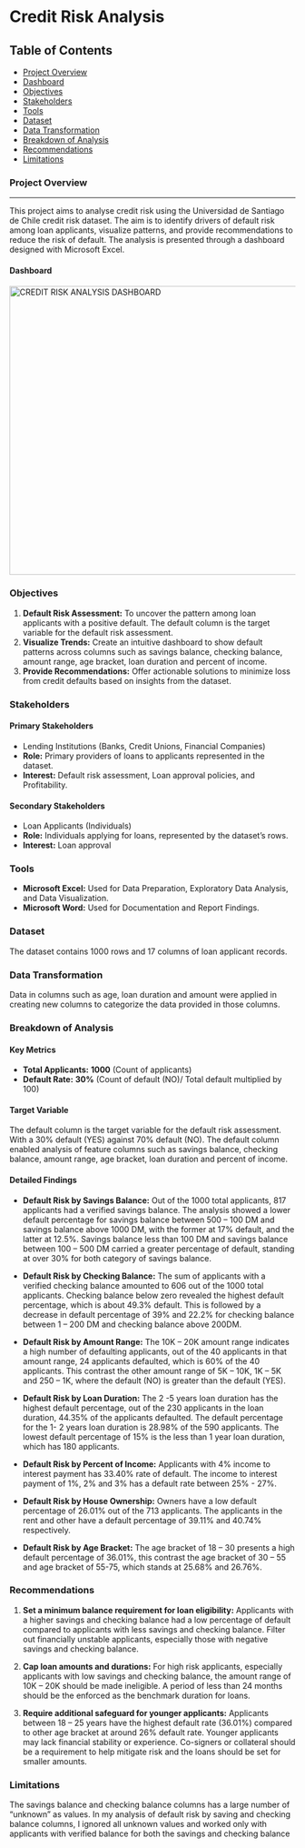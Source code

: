 # Credit Risk Analysis

## Table of Contents
- [Project Overview](#project-overview)
- [Dashboard](#dashboard)
- [Objectives](#objectives)
- [Stakeholders](#stakeholders)
- [Tools](#tools)
- [Dataset](#dataset)
- [Data Transformation](#data-transformation)
- [Breakdown of Analysis](#breakdown-of-analysis)
- [Recommendations](#recommendations)
- [Limitations](#limitations)

### Project Overview
---
This project aims to analyse credit risk using the Universidad de Santiago de Chile credit risk dataset. The aim is to identify drivers of default risk among loan applicants, visualize patterns, and provide recommendations to reduce the risk of default. The analysis is presented through a dashboard designed with Microsoft Excel.

#### Dashboard

<img width="1304" height="508" alt="CREDIT RISK ANALYSIS DASHBOARD" src="https://github.com/user-attachments/assets/102290f6-79dd-4894-9da9-daea761c904f" />

### Objectives
1. **Default Risk Assessment:** To uncover the pattern among loan applicants with a positive default. The default column is the target variable for the default risk assessment.
2. **Visualize Trends:** Create an intuitive dashboard to show default patterns across columns such as savings balance, checking balance, amount range, age bracket, loan duration and percent of income.
3. **Provide Recommendations:** Offer actionable solutions to minimize loss from credit defaults based on insights from the dataset.

### Stakeholders
#### Primary Stakeholders
- Lending Institutions (Banks, Credit Unions, Financial Companies)
- **Role:** Primary providers of loans to applicants represented in the dataset.
- **Interest:** Default risk assessment, Loan approval policies, and Profitability.
#### Secondary Stakeholders
- Loan Applicants (Individuals)
- **Role:** Individuals applying for loans, represented by the dataset’s rows.
- **Interest:** Loan approval

### Tools
- **Microsoft Excel:** Used for Data Preparation, Exploratory Data Analysis, and Data Visualization.
- **Microsoft Word:** Used for Documentation and Report Findings.

### Dataset
The dataset contains 1000 rows and 17 columns of loan applicant records.

### Data Transformation
Data in columns such as age, loan duration and amount were applied in creating new columns to categorize the data provided in those columns.

### Breakdown of Analysis
#### Key Metrics
- **Total Applicants:** **1000** (Count of applicants)
- **Default Rate:** **30%** (Count of default (NO)/ Total default multiplied by 100)

#### Target Variable
The default column is the target variable for the default risk assessment. With a 30% default (YES) against 70% default (NO). The default column enabled analysis of feature columns such as savings balance, checking balance, amount range, age bracket, loan duration and percent of income.

#### Detailed Findings
- **Default Risk by Savings Balance:** Out of the 1000 total applicants, 817 applicants had a verified savings balance. The analysis showed a lower default percentage for savings balance between 500 – 100 DM and savings balance above 1000 DM, with the former at 17% default, and the latter at 12.5%. Savings balance less than 100 DM and savings balance between 100 – 500 DM carried a greater percentage of default, standing at over 30% for both category of savings balance.
- **Default Risk by Checking Balance:** The sum of applicants with a verified checking balance amounted to 606 out of the 1000 total applicants. Checking balance below zero revealed the highest default percentage, which is about 49.3% default. This is followed by a decrease in default percentage of 39% and 22.2% for checking balance between 1 – 200 DM and checking balance above 200DM.

- **Default Risk by Amount Range:** The 10K – 20K amount range indicates a high number of defaulting applicants, out of the 40 applicants in that amount range, 24 applicants defaulted, which is 60% of the 40 applicants. This contrast the other amount range of 5K – 10K, 1K – 5K and 250 – 1K, where the default (NO) is greater than the default (YES).

- **Default Risk by Loan Duration:** The 2 -5 years loan duration has the highest default percentage, out of the 230 applicants in the loan duration, 44.35% of the applicants defaulted. The default percentage for the 1- 2 years loan duration is 28.98% of the 590 applicants. The lowest default percentage of 15% is the less than 1 year loan duration, which has 180 applicants.

-	**Default Risk by Percent of Income:** Applicants with 4% income to interest payment has 33.40% rate of default. The income to interest payment of 1%, 2% and 3% has a default rate between 25% - 27%.

-	**Default Risk by House Ownership:** Owners have a low default percentage of 26.01% out of the 713 applicants. The applicants in the rent and other have a default percentage of 39.11% and 40.74% respectively.

-	**Default Risk by Age Bracket:** The age bracket of 18 – 30 presents a high default percentage of 36.01%, this contrast the age bracket of 30 – 55 and age bracket of 55-75, which stands at 25.68% and 26.76%.

### Recommendations
1.	**Set a minimum balance requirement for loan eligibility:** Applicants with a higher savings and checking balance had a low percentage of default compared to applicants with less savings and checking balance. Filter out financially unstable applicants, especially those with negative savings and checking balance.

2.	**Cap loan amounts and durations:** For high risk applicants, especially applicants with low savings and checking balance, the amount range of 10K – 20K should be made ineligible. A period of less than 24 months should be the enforced as the benchmark duration for loans.

3.	**Require additional safeguard for younger applicants:** Applicants between 18 – 25 years have the highest default rate (36.01%) compared to other age bracket at around 26% default rate. Younger applicants may lack financial stability or experience. Co-signers or collateral should be a requirement to help mitigate risk and the loans should be set for smaller amounts.

### Limitations
The savings balance and checking balance columns has a large number of   “unknown” as values. In my analysis of default risk by saving and checking balance columns, I ignored all unknown values and worked only with applicants with verified balance for both the savings and checking balance


